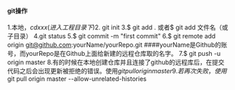 #### git操作
1.本地，$cd xxx(进入工程目录下)
2.$ git init
3.$ git add . 或者$ git add 文件名（或子目录）
4.git status
5.$ git commit -m "first commit"
6.$ git remote add origin git@github.com:yourName/yourRepo.git   ####yourName是Github的账号，而yourRepo是在Github上面给新建的远程仓库取的名字。
7.$ git push -u origin master
8.有的时候在本地创建仓库并且连接了github的远程库后，在提交代码之后会出现更新被拒绝的错误。使用$git pull origin master
9.若再次失败，使用$git pull origin master --allow-unrelated-histories
